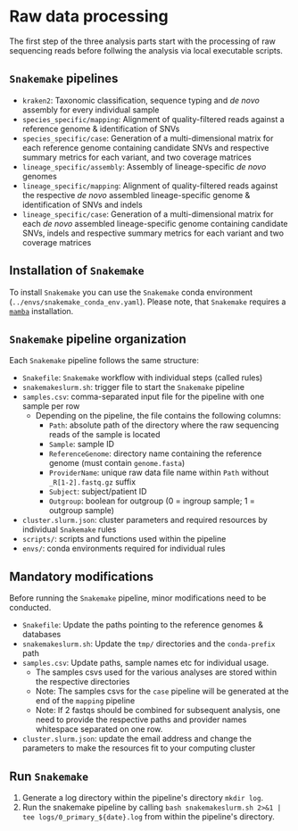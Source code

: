# Raw data processing

The first step of the three analysis parts start with the processing of raw sequencing reads before follwing the analysis via local executable scripts. 

## `Snakemake` pipelines 

- `kraken2`: Taxonomic classification, sequence typing and *de novo* assembly for every individual sample
- `species_specific/mapping`: Alignment of quality-filtered reads against a reference genome & identification of SNVs
- `species_specific/case`: Generation of a multi-dimensional matrix for each reference genome containing candidate SNVs and respective summary metrics for each variant, and two coverage matrices
- `lineage_specific/assembly`: Assembly of lineage-specific *de novo* genomes
- `lineage_specific/mapping`: Alignment of quality-filtered reads against the respective *de novo* assembled lineage-specific genome & identification of SNVs and indels
- `lineage_specific/case`: Generation of a multi-dimensional matrix for each *de novo* assembled lineage-specific genome containing candidate SNVs, indels and respective summary metrics for each variant and two coverage matrices

## Installation of `Snakemake`

To install `Snakemake` you can use the `Snakemake` conda environment (`../envs/snakemake_conda_env.yaml`). Please note, that `Snakemake` requires a [`mamba`](https://mamba.readthedocs.io/en/latest/installation/mamba-installation.html) installation. 

## `Snakemake` pipeline organization

Each `Snakemake` pipeline follows the same structure:

- `Snakefile`: `Snakemake` workflow with individual steps (called rules)
- `snakemakeslurm.sh`: trigger file to start the `Snakemake` pipeline
- `samples.csv`: comma-separated input file for the pipeline with one sample per row
    - Depending on the pipeline, the file contains the following columns: 
        - `Path`: absolute path of the directory where the raw sequencing reads of the sample is located
        - `Sample`: sample ID 
        - `ReferenceGenome`: directory name containing the reference genome (must contain `genome.fasta`)
        - `ProviderName`: unique raw data file name within `Path` without `_R[1-2].fastq.gz` suffix
        - `Subject`: subject/patient ID
        - `Outgroup`: boolean for outgroup (0 = ingroup sample; 1 = outgroup sample)
- `cluster.slurm.json`: cluster parameters and required resources by individual `Snakemake` rules
- `scripts/`: scripts and functions used within the pipeline
- `envs/`: conda environments required for individual rules

## Mandatory modifications

Before running the `Snakemake` pipeline, minor modifications need to be conducted. 

- `Snakefile`: Update the paths pointing to the reference genomes & databases 
- `snakemakeslurm.sh`: Update the `tmp/` directories and the `conda-prefix` path 
- `samples.csv`: Update paths, sample names etc for individual usage. 
    - The samples csvs used for the various analyses are stored within the respective directories
    - Note: The samples csvs for the `case` pipeline will be generated at the end of the `mapping` pipeline 
    - Note: If 2 fastqs should be combined for subsequent analysis, one need to provide the respective paths and provider names whitespace separated on one row. 
- `cluster.slurm.json`: update the email address and change the parameters to make the resources fit to your computing cluster

## Run `Snakemake`

1. Generate a log directory within the pipeline's directory `mkdir log`. 
2. Run the snakemake pipeline by calling `bash snakemakeslurm.sh 2>&1 | tee logs/0_primary_${date}.log` from within the pipeline's directory. 



